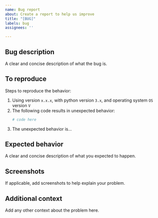 ```yaml
---
name: Bug report
about: Create a report to help us improve
title: "[BUG]"
labels: bug
assignees: ''

---
```


## Bug description
A clear and concise description of what the bug is.

## To reproduce
Steps to reproduce the behavior:
1.  Using version `x.x.x`, with python version `3.x`, and operating system `OS` version `V`
2.  The following code results in unexpected behavior:
    ```python
    # code here
    ```
3. The unexpected behavior is...

## Expected behavior
A clear and concise description of what you expected to happen.

## Screenshots
If applicable, add screenshots to help explain your problem.

## Additional context
Add any other context about the problem here.
